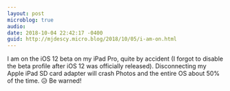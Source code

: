 ```yaml
---
layout: post
microblog: true
audio: 
date: 2018-10-04 22:42:17 -0400
guid: http://mjdescy.micro.blog/2018/10/05/i-am-on.html
---
```

I am on the iOS 12 beta on my iPad Pro, quite by accident (I forgot to disable the beta profile after iOS 12 was officially released). Disconnecting my Apple iPad SD card adapter will crash Photos and the entire OS about 50% of the time. 😥 Be warned!
